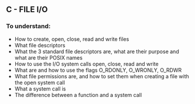 ## C - FILE I/O

### To understand:

* How to create, open, close, read and write files
* What file descriptors
* What the 3 standard file descriptors are, what are their purpose and what are their POSIX names
* How to use the I/O system calls open, close, read and write
* What are and how to use the flags O_RDONLY, O_WRONLY, O_RDWR
* What file permissions are, and how to set them when creating a file with the open system call
* What a system call is
* The difference between a function and a system call
